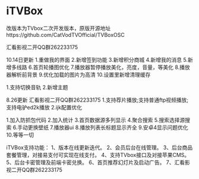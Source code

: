 # iTVBox
改版本为TVbox二次开发版本，原版开源地址https://github.com/CatVodTVOfficial/TVBoxOSC


汇看影视二开QQ群262233175


10.14日更新
1.重做我的界面
2.新增签到功能
3.新增积分商城
4.新增我的消息
5.新增多线路
6.首页轮播图优化
7.播放器暂停播放美化，亮度，音量，等美化
8.播放器解析前背景
9.优化加载的图片为高清
10.设置里新增清理缓存


1.支持切换音轨
2.新增主题


8.26更新    汇看影视二开QQ群262233175
1.支持荐片播放;支持普通ftp视频播放;支持电驴ed2k播放
2.ijk配置优化



1.加入防抓包代码
2.加入统计
3.首页数据源多列显示
4.聚合搜索
5.搜索选择源搜索
6.手动更换壁纸
7.播放器ui
8.播放列表长标题显示齐全
9.安卓4显示问题优化
10.等等一切

iTVBox支持功能：
1、版本在线更新迭代。
2、会员后台在线管理。
3、后台商品套餐管理，对接易支付可实现在线支付。
4、支持TVbox接口及对接苹果CMS。
5、后台卡密管理及前端卡密兑换。
6、首页推荐幻灯片及启动广告。
7、汇看影视二开QQ群262233175